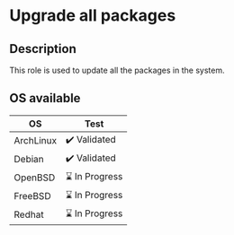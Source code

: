 Upgrade all packages
=========

Description
-------
This role is used to update all the packages in the system.

OS available
-------

| OS | Test |
| - | - |
| ArchLinux | :heavy_check_mark: Validated |
| Debian | :heavy_check_mark: Validated |
| OpenBSD | :hourglass: In Progress |
| FreeBSD | :hourglass: In Progress |
| Redhat | :hourglass: In Progress |


